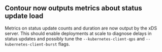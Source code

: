 ## Contour now outputs metrics about status update load

Metrics on status update counts and duration are now output by the xDS server.
This should enable deployments at scale to diagnose delays in status updates and possibly tune the `--kubernetes-client-qps` and `--kubernetes-client-burst` flags.
